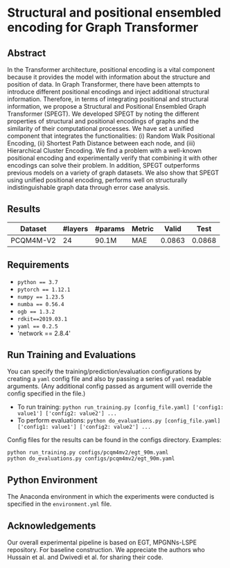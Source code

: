 
# Structural and positional ensembled encoding for Graph Transformer


## Abstract
 In the Transformer architecture, positional encoding is a vital component because it provides the model with
 information about the structure and position of data. In Graph Transformer, there have been attempts to
 introduce different positional encodings and inject additional structural information. Therefore, in terms of
 integrating positional and structural information, we propose a Structural and Positional Ensembled Graph
 Transformer (SPEGT). We developed SPEGT by noting the different properties of structural and positional
 encodings of graphs and the similarity of their computational processes. We have set a unified component
 that integrates the functionalities: (i) Random Walk Positional Encoding, (ii) Shortest Path Distance between
 each node, and (iii) Hierarchical Cluster Encoding. We find a problem with a well-known positional encoding
 and experimentally verify that combining it with other encodings can solve their problem. In addition, SPEGT
 outperforms previous models on a variety of graph datasets. We also show that SPEGT using unified positional
 encoding, performs well on structurally indistinguishable graph data through error case analysis.


## Results

Dataset       | #layers | #params | Metric         | Valid           | Test           |
--------------|---------|---------|----------------|-----------------|----------------|
PCQM4M-V2     | 24      | 90.1M   | MAE            | 0.0863          | 0.0868         |


## Requirements

* `python == 3.7`
* `pytorch == 1.12.1`
* `numpy == 1.23.5`
* `numba == 0.56.4`
* `ogb == 1.3.2`
* `rdkit==2019.03.1`
* `yaml == 0.2.5`
* 'network == 2.8.4'

## Run Training and Evaluations

You can specify the training/prediction/evaluation configurations by creating a `yaml` config file and also by passing a series of `yaml` readable arguments. (Any additional config passed as argument willl override the config specified in the file.)

* To run training: ```python run_training.py [config_file.yaml] ['config1: value1'] ['config2: value2'] ...```
* To perform evaluations: ```python do_evaluations.py [config_file.yaml] ['config1: value1'] ['config2: value2'] ...```

Config files for the results can be found in the configs directory. Examples:
```
python run_training.py configs/pcqm4mv2/egt_90m.yaml
python do_evaluations.py configs/pcqm4mv2/egt_90m.yaml
```


## Python Environment

The Anaconda environment in which the experiments were conducted is specified in the `environment.yml` file.

## Acknowledgements
Our overall experimental pipeline is based on EGT, MPGNNs-LSPE repository. For baseline construction. We appreciate the authors who Hussain et al. and Dwivedi et al. for sharing their code.



